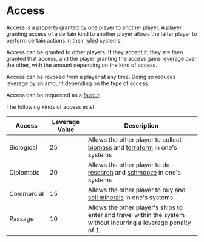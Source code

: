 # Access

Access is a property granted by one player to another player. A player granting access of a certain kind to another player allows the latter player to perform certain actions in their [ruled](rule.md) systems.

Access can be granted to other players. If they accept it, they are then granted that access, and the player granting the access gains [leverage](leverage.md) over the other, with the amount depending on the kind of access.

Access can be revoked from a player at any time. Doing so reduces leverage by an amount depending on the type of access.

Access can be requested as a [favour](favour.md).

The following kinds of access exist:

| Access     | Leverage Value | Description                                                                                                              |
|------------|----------------|--------------------------------------------------------------------------------------------------------------------------|
| Biological | 25             | Allows the other player to collect [biomass](biomass.md) and [terraform](terraforming.md) in one's systems               |
| Diplomatic | 20             | Allows the other player to do [research](../actions/research.md) and [schmooze](../actions/schmooze.md) in one's systems |
| Commercial | 15             | Allows the other player to buy and [sell minerals](../actions/sell_minerals.md) in one's systems                         |
| Passage    | 10             | Allows the other player's ships to enter and travel within the system without incurring a leverage penalty of 1          |
